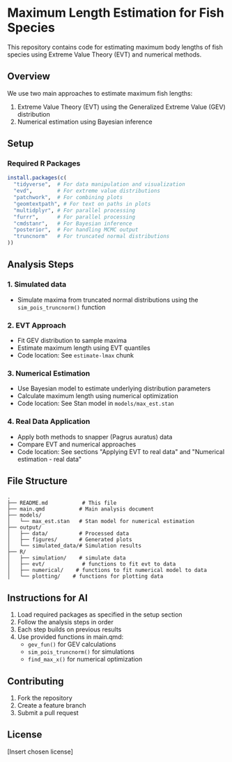 # Maximum Length Estimation for Fish Species

This repository contains code for estimating maximum body lengths of fish species using Extreme Value Theory (EVT) and numerical methods.

## Overview

We use two main approaches to estimate maximum fish lengths:
1. Extreme Value Theory (EVT) using the Generalized Extreme Value (GEV) distribution
2. Numerical estimation using Bayesian inference

## Setup

### Required R Packages
```r
install.packages(c(
  "tidyverse",  # For data manipulation and visualization
  "evd",        # For extreme value distributions
  "patchwork",  # For combining plots
  "geomtextpath", # For text on paths in plots
  "multidplyr", # For parallel processing
  "furrr",      # For parallel processing
  "cmdstanr",   # For Bayesian inference
  "posterior",  # For handling MCMC output
  "truncnorm"   # For truncated normal distributions
))
```

## Analysis Steps

### 1. Simulated data
- Simulate maxima from truncated normal distributions using the `sim_pois_truncnorm()` function

### 2. EVT Approach
- Fit GEV distribution to sample maxima
- Estimate maximum length using EVT quantiles
- Code location: See `estimate-lmax` chunk

### 3. Numerical Estimation
- Use Bayesian model to estimate underlying distribution parameters
- Calculate maximum length using numerical optimization
- Code location: See Stan model in `models/max_est.stan`

### 4. Real Data Application
- Apply both methods to snapper (Pagrus auratus) data
- Compare EVT and numerical approaches
- Code location: See sections "Applying EVT to real data" and "Numerical estimation - real data"

## File Structure
```
.
├── README.md           # This file
├── main.qmd           # Main analysis document
├── models/
│   └── max_est.stan   # Stan model for numerical estimation
├── output/
│   ├── data/          # Processed data
│   ├── figures/       # Generated plots
│   └── simulated_data/# Simulation results
├── R/
│   ├── simulation/    # simulate data
│   ├── evt/            # functions to fit evt to data
│   ├── numerical/    # functions to fit numerical model to data
│   └── plotting/    # functions for plotting data
```

## Instructions for AI

1. Load required packages as specified in the setup section
2. Follow the analysis steps in order
3. Each step builds on previous results
4. Use provided functions in main.qmd:
   - `gev_fun()` for GEV calculations
   - `sim_pois_truncnorm()` for simulations
   - `find_max_x()` for numerical optimization


## Contributing

1. Fork the repository
2. Create a feature branch
3. Submit a pull request

## License

[Insert chosen license]
